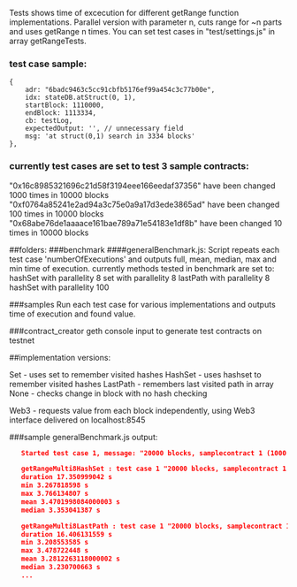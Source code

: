 Tests shows time of excecution for different getRange function implementations.
Parallel version with parameter n, cuts range for ~n parts and uses getRange n times.
You can set test cases in "test/settings.js" in array getRangeTests.

### test case sample:

    {
        adr: "6badc9463c5cc91cbfb5176ef99a454c3c77b00e",
        idx: stateDB.atStruct(0, 1),
        startBlock: 1110000,
        endBlock: 1113334,
        cb: testLog,
        expectedOutput: '', // unnecessary field
        msg: 'at struct(0,1) search in 3334 blocks'
    },

### currently test cases are set to test 3 sample contracts:
  "0x16c8985321696c21d58f3194eee166eedaf37356" have been changed 1000 times in 10000 blocks
  "0xf0764a85241e2ad94a3c75e0a9a17d3ede3865ad" have been changed 100 times in 10000 blocks
  "0x68abe76de1aaaace161bae789a71e54183e1df8b" have been changed 10 times in 10000 blocks

##folders:
  ###benchmark
    ####generalBenchmark.js:
      Script repeats each test case 'numberOfExecutions'
      and outputs full, mean, median, max and min time of execution.
      currently methods tested in benchmark are set to:
        hashSet with parallelity 8
        set with parallelity 8
        lastPath with parallelity 8
        hashSet with parallelity 100

  ###samples
    Run each test case for various implementations and outputs time of execution and found value.

  ###contract_creator
    geth console input to generate test contracts on testnet

##implementation versions:

  Set - uses set to remember visited hashes
  HashSet - uses hashset to remember visited hashes
  LastPath - remembers last visited path in array
  None - checks change in block with no hash checking

  Web3 - requests value from each block independently, using Web3 interface delivered on localhost:8545

###sample generalBenchmark.js output:

```json
   Started test case 1, message: "20000 blocks, samplecontract 1 (1000 changes to 10000 blocks) at index 0"

   getRangeMulti8HashSet : test case 1 "20000 blocks, samplecontract 1 (1000 changes to 10000 blocks) at index 0", (iterations 5 searched in 20000 blocks):
   duration 17.350999042 s
   min 3.267818598 s
   max 3.766134807 s
   mean 3.4701998084000003 s
   median 3.353041387 s

   getRangeMulti8LastPath : test case 1 "20000 blocks, samplecontract 1 (1000 changes to 10000 blocks) at index 0", (iterations 5 searched in 20000 blocks):
   duration 16.406131559 s
   min 3.208553585 s
   max 3.478722448 s
   mean 3.2812263118000002 s
   median 3.230700663 s
   ...
```
